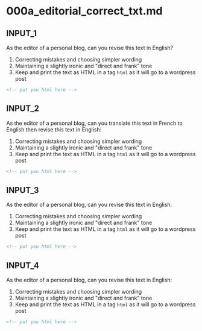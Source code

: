 
# 000a_editorial_correct_txt.md


## INPUT_1


As the editor of a personal blog, can you revise this text in English?
1. Correcting mistakes and choosing simpler wording
2. Maintaining a slightly ironic and "direct and frank" tone
3. Keep and print the text as HTML in a tag ```html``` as it will go to a wordpress post


```html
<!-- put you html here -->


```


## INPUT_2


As the editor of a personal blog, can you translate this text in French to English then revise this text in English:
1. Correcting mistakes and choosing simpler wording
2. Maintaining a slightly ironic and "direct and frank" tone
3. Keep and print the text as HTML in a tag ```html``` as it will go to a wordpress post

```html
<!-- put you html here -->


```
## INPUT_3
As the editor of a personal blog, can you revise this text in English:
1. Correcting mistakes and choosing simpler wording
2. Maintaining a slightly ironic and "direct and frank" tone
3. Keep and print the text as HTML in a tag ```html``` as it will go to a wordpress post

```html
<!-- put you html here -->
```

## INPUT_4
As the editor of a personal blog, can you revise this text in English:
1. Correcting mistakes and choosing simpler wording
2. Maintaining a slightly ironic and "direct and frank" tone
3. Keep and print the text as HTML in a tag ```html``` as it will go to a wordpress post

```html
<!-- put you html here -->
```

